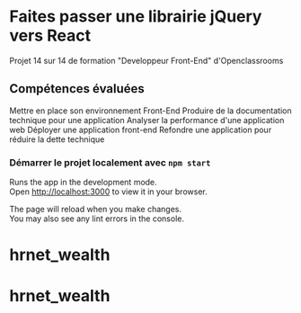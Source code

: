 # Faites passer une librairie jQuery vers React

Projet 14 sur 14 de formation "Developpeur Front-End" d'Openclassrooms

## Compétences évaluées

Mettre en place son environnement Front-End
Produire de la documentation technique pour une application
Analyser la performance d'une application web
Déployer une application front-end
Refondre une application pour réduire la dette technique

### Démarrer le projet localement avec `npm start`

Runs the app in the development mode.\
Open [http://localhost:3000](http://localhost:3000) to view it in your browser.

The page will reload when you make changes.\
You may also see any lint errors in the console.
# hrnet_wealth
# hrnet_wealth
